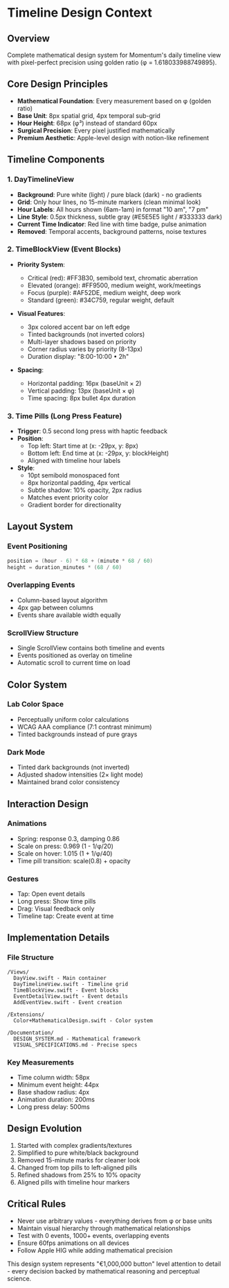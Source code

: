 # Timeline Design Context

## Overview
Complete mathematical design system for Momentum's daily timeline view with pixel-perfect precision using golden ratio (φ = 1.618033988749895).

## Core Design Principles
- **Mathematical Foundation**: Every measurement based on φ (golden ratio)
- **Base Unit**: 8px spatial grid, 4px temporal sub-grid
- **Hour Height**: 68px (φ³) instead of standard 60px
- **Surgical Precision**: Every pixel justified mathematically
- **Premium Aesthetic**: Apple-level design with notion-like refinement

## Timeline Components

### 1. DayTimelineView
- **Background**: Pure white (light) / pure black (dark) - no gradients
- **Grid**: Only hour lines, no 15-minute markers (clean minimal look)
- **Hour Labels**: All hours shown (6am-1am) in format "10 am", "7 pm"
- **Line Style**: 0.5px thickness, subtle gray (#E5E5E5 light / #333333 dark)
- **Current Time Indicator**: Red line with time badge, pulse animation
- **Removed**: Temporal accents, background patterns, noise textures

### 2. TimeBlockView (Event Blocks)
- **Priority System**:
  - Critical (red): #FF3B30, semibold text, chromatic aberration
  - Elevated (orange): #FF9500, medium weight, work/meetings
  - Focus (purple): #AF52DE, medium weight, deep work
  - Standard (green): #34C759, regular weight, default
  
- **Visual Features**:
  - 3px colored accent bar on left edge
  - Tinted backgrounds (not inverted colors)
  - Multi-layer shadows based on priority
  - Corner radius varies by priority (8-13px)
  - Duration display: "8:00-10:00 • 2h"
  
- **Spacing**: 
  - Horizontal padding: 16px (baseUnit × 2)
  - Vertical padding: 13px (baseUnit × φ)
  - Time spacing: 8px bullet 4px duration

### 3. Time Pills (Long Press Feature)
- **Trigger**: 0.5 second long press with haptic feedback
- **Position**: 
  - Top left: Start time at (x: -29px, y: 8px)
  - Bottom left: End time at (x: -29px, y: blockHeight)
  - Aligned with timeline hour labels
- **Style**:
  - 10pt semibold monospaced font
  - 8px horizontal padding, 4px vertical
  - Subtle shadow: 10% opacity, 2px radius
  - Matches event priority color
  - Gradient border for directionality

## Layout System

### Event Positioning
```swift
position = (hour - 6) * 68 + (minute * 68 / 60)
height = duration_minutes * (68 / 60)
```

### Overlapping Events
- Column-based layout algorithm
- 4px gap between columns
- Events share available width equally

### ScrollView Structure
- Single ScrollView contains both timeline and events
- Events positioned as overlay on timeline
- Automatic scroll to current time on load

## Color System

### Lab Color Space
- Perceptually uniform color calculations
- WCAG AAA compliance (7:1 contrast minimum)
- Tinted backgrounds instead of pure grays

### Dark Mode
- Tinted dark backgrounds (not inverted)
- Adjusted shadow intensities (2× light mode)
- Maintained brand color consistency

## Interaction Design

### Animations
- Spring: response 0.3, damping 0.86
- Scale on press: 0.969 (1 - 1/φ/20)
- Scale on hover: 1.015 (1 + 1/φ/40)
- Time pill transition: scale(0.8) + opacity

### Gestures
- Tap: Open event details
- Long press: Show time pills
- Drag: Visual feedback only
- Timeline tap: Create event at time

## Implementation Details

### File Structure
```
/Views/
  DayView.swift - Main container
  DayTimelineView.swift - Timeline grid
  TimeBlockView.swift - Event blocks
  EventDetailView.swift - Event details
  AddEventView.swift - Event creation

/Extensions/
  Color+MathematicalDesign.swift - Color system

/Documentation/
  DESIGN_SYSTEM.md - Mathematical framework
  VISUAL_SPECIFICATIONS.md - Precise specs
```

### Key Measurements
- Time column width: 58px
- Minimum event height: 44px
- Base shadow radius: 4px
- Animation duration: 200ms
- Long press delay: 500ms

## Design Evolution
1. Started with complex gradients/textures
2. Simplified to pure white/black background
3. Removed 15-minute marks for cleaner look
4. Changed from top pills to left-aligned pills
5. Refined shadows from 25% to 10% opacity
6. Aligned pills with timeline hour markers

## Critical Rules
- Never use arbitrary values - everything derives from φ or base units
- Maintain visual hierarchy through mathematical relationships
- Test with 0 events, 1000+ events, overlapping events
- Ensure 60fps animations on all devices
- Follow Apple HIG while adding mathematical precision

This design system represents "€1,000,000 button" level attention to detail - every decision backed by mathematical reasoning and perceptual science.